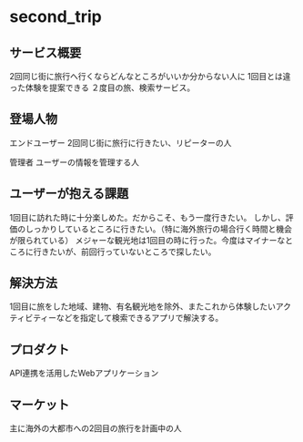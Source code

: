 # second_trip

## サービス概要
2回同じ街に旅行へ行くならどんなところがいいか分からない人に
1回目とは違った体験を提案できる
２度目の旅、検索サービス。

## 登場人物
エンドユーザー
2回同じ街に旅行に行きたい、リピーターの人

管理者
ユーザーの情報を管理する人

## ユーザーが抱える課題
1回目に訪れた時に十分楽しめた。だからこそ、もう一度行きたい。
しかし、評価のしっかりしているところに行きたい。（特に海外旅行の場合行く時間と機会が限られている）
メジャーな観光地は1回目の時に行った。今度はマイナーなところに行きたいが、前回行っていないところで探したい。

## 解決方法
1回目に旅をした地域、建物、有名観光地を除外、またこれから体験したいアクティビティーなどを指定して検索できるアプリで解決する。

## プロダクト
API連携を活用したWebアプリケーション

## マーケット
主に海外の大都市への2回目の旅行を計画中の人